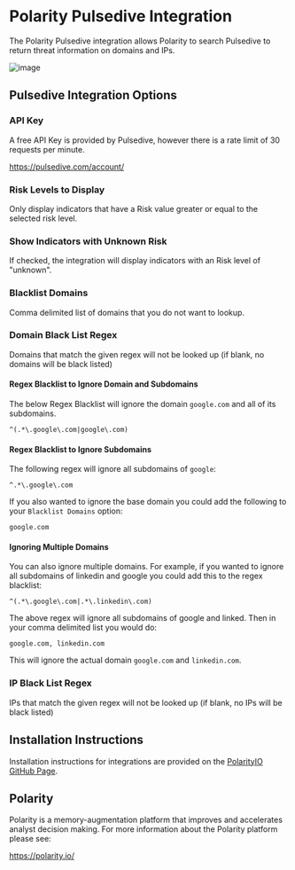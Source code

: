 # Polarity Pulsedive Integration

The Polarity Pulsedive integration allows Polarity to search Pulsedive to return threat information on domains and IPs.

![image](https://user-images.githubusercontent.com/306319/47765161-036a2980-dc9f-11e8-91fc-cf8f2583291f.png)

## Pulsedive Integration Options

### API Key

A free API Key is provided by Pulsedive, however there is a rate limit of 30 requests per minute.

https://pulsedive.com/account/

### Risk Levels to Display

Only display indicators that have a Risk value greater or equal to the selected risk level.

### Show Indicators with Unknown Risk

If checked, the integration will display indicators with an Risk level of "unknown".

### Blacklist Domains

Comma delimited list of domains that you do not want to lookup.

### Domain Black List Regex

Domains that match the given regex will not be looked up (if blank, no domains will be black listed)

#### Regex Blacklist to Ignore Domain and Subdomains

The below Regex Blacklist will ignore the domain `google.com` and all of its subdomains.

```
^(.*\.google\.com|google\.com)
```

#### Regex Blacklist to Ignore Subdomains

The following regex will ignore all subdomains of `google`:

```
^.*\.google\.com
```

If you also wanted to ignore the base domain you could add the following to your `Blacklist Domains` option:

```
google.com
```

#### Ignoring Multiple Domains

You can also ignore multiple domains.  For example, if you wanted to ignore all subdomains of linkedin and google you could add this to the regex blacklist:

```
^(.*\.google\.com|.*\.linkedin\.com)
```

The above regex will ignore all subdomains of google and linked.  Then in your comma delimited list you would do:

```
google.com, linkedin.com
```

This will ignore the actual domain `google.com` and `linkedin.com`.

### IP Black List Regex

IPs that match the given regex will not be looked up (if blank, no IPs will be black listed)

## Installation Instructions

Installation instructions for integrations are provided on the [PolarityIO GitHub Page](https://polarityio.github.io/).

## Polarity

Polarity is a memory-augmentation platform that improves and accelerates analyst decision making.  For more information about the Polarity platform please see:

https://polarity.io/
